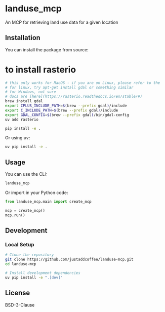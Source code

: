 # landuse_mcp

An MCP for retrieving land use data for a given location

## Installation

You can install the package from source:

# to install rasterio 

```bash
# this only works for MacOS - if you are on Linux, please refer to the rasterio documentation
# for linux, try apt-get install gdal or something similar
# for Windows, not sure
# docs are [here](https://rasterio.readthedocs.io/en/stable/#)
brew install gdal
export CPLUS_INCLUDE_PATH=$(brew --prefix gdal)/include
export C_INCLUDE_PATH=$(brew --prefix gdal)/include
export GDAL_CONFIG=$(brew --prefix gdal)/bin/gdal-config
uv add rasterio
```

```bash
pip install -e .
```

Or using uv:

```bash
uv pip install -e .
```

## Usage

You can use the CLI:

```bash
landuse_mcp 
```

Or import in your Python code:

```python
from landuse_mcp.main import create_mcp

mcp = create_mcp()
mcp.run()
```

## Development

### Local Setup

```bash
# Clone the repository
git clone https://github.com/justaddcoffee/landuse-mcp.git
cd landuse-mcp

# Install development dependencies
uv pip install -e ".[dev]"
```


## License

BSD-3-Clause
